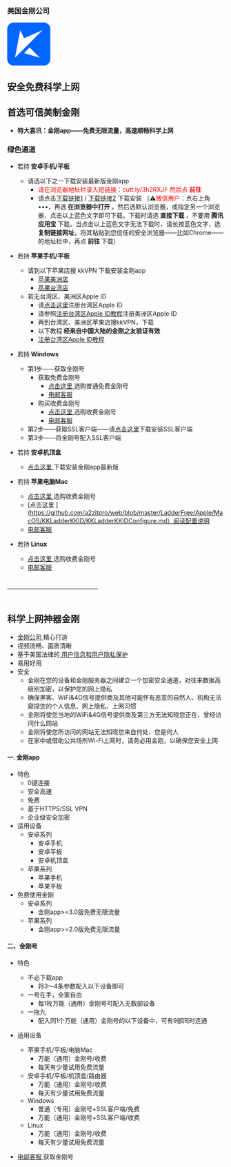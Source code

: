 ### 美国金刚公司
<img src="https://github.com/a2zitpro/web/blob/master/kkLOGO/277334D5-906B-4EC8-B638-84F7DFC95861.jpeg" alt="drawing" width="100"/>

## 安全免费科学上网
## 首选可信美制金刚
- <strong>特大喜讯：金刚app——免费无限流量，高速顺畅科学上网</strong>

### 绿色通道
- 若持<strong> 安卓手机/平板</strong>
  - 请选以下之一下载安装最新版金刚app
    - <font color="red">请在浏览器地址栏录入短链接：cutt.ly/3h2RXJF  然后点 <strong>前往</strong> </font>
    - 请点击[下载链接1](https://github.com/a2zitpro/client/releases/download/latest/app-prod-release.apk) / [下载链接2](https://bitbucket.org/kk64/public/downloads/app-prod-release.apk) 下载安装
（⚠️<font color="red">微信用户</font>：点右上角 •••，再选<strong> 在浏览器中打开 </strong>，然后选默认浏览器，或指定另一个浏览器，点击以上蓝色文字即可下载。下载时请选<strong> 直接下载 </strong>，不要用<strong> 腾讯应用宝 </strong>下载。当点击以上蓝色文字无法下载时，请长按蓝色文字，选<Strong> 复制链接网址</Strong>，将其粘贴到您信任的安全浏览器——比如Chrome——的地址栏中，再点<strong> 前往 </strong>下载）


- 若持<strong> 苹果手机/平板</strong>
  - 请到以下苹果店搜 kkVPN 下载安装金刚app
    - [苹果美洲店](https://apps.apple.com/us/app/kkvpn/id1530649322)
    - [苹果台湾店](https://apps.apple.com/tw/app/kkvpn/id1530649322)
  - 若无台湾区、美洲区Apple ID
    - 请[点击这里](https://github.com/a2zitpro/web/blob/master/LadderFree/kkDictionary/kkAppLadder/iOS/CreatAppleIDofTaiwan.md)注册台湾区Apple ID
    - 请参照[注册台湾区Apple ID教程](https://github.com/a2zitpro/web/blob/master/LadderFree/kkDictionary/kkAppLadder/iOS/CreatAppleIDofTaiwan.md)注册美洲区Apple ID
    - 再到台湾区、美洲区苹果店搜kkVPN，下载
    - 以下教程<Strong> 经来自中国大陆的金刚之友验证有效 </Strong>
    - [注册台湾区Apple ID教程](https://github.com/a2zitpro/web/blob/master/LadderFree/kkDictionary/kkAppLadder/iOS/CreatAppleIDofTaiwan.md)

- 若持<strong> Windows</strong>
  - 第1步——获取金刚号
    - 获取免费金刚号
      - [点击这里 ](https://www.atozitpro.net/zh)选购普通免费金刚号
      - [电邮客服 ](mailto:cs@a2zit.us)
    - 购买收费金刚号
      - [点击这里 ](https://www.atozitpro.net/zh)选购收费金刚号
      - [电邮客服 ](mailto:cs@a2zit.us)
  - 第2步——获取SSL客户端——请[点击这里](https://github.com/a2zitpro/web/blob/master/LadderFree/Windows/WinAllVersion/KKLadderAPP/KKLadderAPPConfigure.md)下载安装SSL客户端
  - 第3步——将金刚号配入SSL客户端
- 若持<strong> 安卓机顶盒</strong>
  - [点击这里 ](https://github.com/a2zitpro/web/blob/master/LadderFree/Android/TVBox/KKLadderAPP/KKLadderAPPConfigure.md)下载安装金刚app最新版

- 若持<strong> 苹果电脑Mac</strong>
  - [点击这里 ](https://www.atozitpro.net/zh)选购收费金刚号
  - [点击这里 ](https://github.com/a2zitpro/web/blob/master/LadderFree/Apple/MacOS/KKLadderKKID/KKLadderKKIDConfigure.md）阅读配置说明
  - [电邮客服 ](mailto:cs@a2zit.us)

- 若持<strong> Linux</strong>
  - [点击这里 ](https://www.atozitpro.net/zh)选购收费金刚号
  - [电邮客服 ](mailto:cs@a2zit.us)

<br>
———————————————
<br>
<br>


## 科学上网神器金刚

- [ 金刚公司 ](https://github.com/a2zitpro/web/blob/master/LadderFree/kkDictionary/Atozitpro.md)精心打造
- 视频流畅、画质清晰
- 基于美国法律的[ 用户信息和用户隐私保护 ](https://github.com/a2zitpro/web/blob/master/LadderFree/kkDictionary/KKEnduserContract.md)
- 易用好用
- 安全
  - 金刚在您的设备和金刚服务器之间建立一个加密安全通道，对往来数据高级别加密，以保护您的网上隐私
  - 确保黑客、WiFi&4G信号提供商及其他可能怀有恶意的自然人、机构无法窥探您的个人信息、网上隐私、上网习惯
  - 金刚将使您当地的WiFi&4G信号提供商及第三方无法知晓您正在、曾经访问什么网站
  - 金刚将使您所访问的网站无法知晓您来自何处、您是何人
  - 在家中或借助公共场所Wi-Fi上网时，请务必用金刚，以确保您安全上网
 
#### 一. 金刚app
- 特色
  - 0键连接
  - 安全高速 
  - 免费
  - 基于HTTPS/SSL VPN 
  - 企业级安全加密
- 适用设备
  - 安卓系列
    - 安卓手机
    - 安卓平板
    - 安卓机顶盒
  - 苹果系列
    - 苹果手机
    - 苹果平板
- 免费使用金刚
  - 安卓系列
    - 金刚app>=3.0版免费无限流量
  - 苹果系列
    - 金刚app>=2.0版免费无限流量

#### 二、金刚号
- 特色
  - 不必下载app 
    - 将3～4条参数配入以下设备即可
  - 一号在手，全家自由
    - 每1枚万能（通用）金刚号可配入无数部设备
  - 一拖九
    - 配入同1个万能（通用）金刚号的以下设备中，可有9部同时连通

- 适用设备
  - 苹果手机/平板/电脑Mac
    - 万能（通用）金刚号/收费
    - 每天有少量试用免费流量
  - 安卓手机/平板/机顶盒/路由器
    - 万能（通用）金刚号/收费
    - 每天有少量试用免费流量
  - Windows
    - 普通（专用）金刚号+SSL客户端/免费
    - 万能（通用）金刚号+SSL客户端/收费
  - Linux
    - 万能（通用）金刚号/收费
    - 每天有少量试用免费流量

- [电邮客服 ](mailto:cs@a2zitpro.com)获取金刚号

